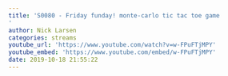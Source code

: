 ```yaml
---
title: 'S0080 - Friday funday! monte-carlo tic tac toe game
'
author: Nick Larsen
categories: streams
youtube_url: 'https://www.youtube.com/watch?v=w-FPuFTjMPY'
youtube_embed: 'https://www.youtube.com/embed/w-FPuFTjMPY'
date: 2019-10-18 21:55:22
---
```


